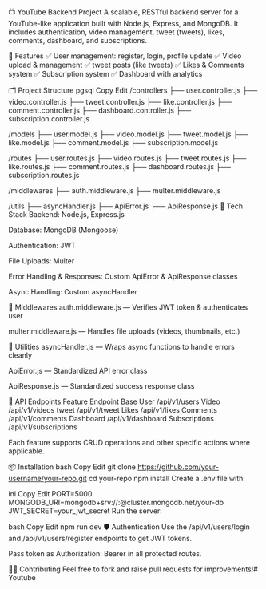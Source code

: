 📺 YouTube Backend Project
A scalable, RESTful backend server for a YouTube-like application built with Node.js, Express, and MongoDB.
It includes authentication, video management, tweet (tweets), likes, comments, dashboard, and subscriptions.

🚀 Features
✅ User management: register, login, profile update
✅ Video upload & management
✅ tweet posts (like tweets)
✅ Likes & Comments system
✅ Subscription system
✅ Dashboard with analytics

🗂️ Project Structure
pgsql
Copy
Edit
/controllers
  ├── user.controller.js
  ├── video.controller.js
  ├── tweet.controller.js
  ├── like.controller.js
  ├── comment.controller.js
  ├── dashboard.controller.js
  ├── subscription.controller.js

/models
  ├── user.model.js
  ├── video.model.js
  ├── tweet.model.js
  ├── like.model.js
  ├── comment.model.js
  ├── subscription.model.js

/routes
  ├── user.routes.js
  ├── video.routes.js
  ├── tweet.routes.js
  ├── like.routes.js
  ├── comment.routes.js
  ├── dashboard.routes.js
  ├── subscription.routes.js

/middlewares
  ├── auth.middleware.js
  ├── multer.middleware.js

/utils
  ├── asyncHandler.js
  ├── ApiError.js
  ├── ApiResponse.js
🧰 Tech Stack
Backend: Node.js, Express.js

Database: MongoDB (Mongoose)

Authentication: JWT

File Uploads: Multer

Error Handling & Responses: Custom ApiError & ApiResponse classes

Async Handling: Custom asyncHandler

🔐 Middlewares
auth.middleware.js — Verifies JWT token & authenticates user

multer.middleware.js — Handles file uploads (videos, thumbnails, etc.)

🧪 Utilities
asyncHandler.js — Wraps async functions to handle errors cleanly

ApiError.js — Standardized API error class

ApiResponse.js — Standardized success response class

📝 API Endpoints
Feature	Endpoint Base
User	/api/v1/users
Video	/api/v1/videos
tweet 	/api/v1/tweet
Likes	/api/v1/likes
Comments	/api/v1/comments
Dashboard	/api/v1/dashboard
Subscriptions	/api/v1/subscriptions

Each feature supports CRUD operations and other specific actions where applicable.

📦 Installation
bash
Copy
Edit
git clone https://github.com/your-username/your-repo.git
cd your-repo
npm install
Create a .env file with:

ini
Copy
Edit
PORT=5000
MONGODB_URI=mongodb+srv://<user>:<password>@cluster.mongodb.net/your-db
JWT_SECRET=your_jwt_secret
Run the server:

bash
Copy
Edit
npm run dev
🛡️ Authentication
Use the /api/v1/users/login and /api/v1/users/register endpoints to get JWT tokens.

Pass token as Authorization: Bearer <token> in all protected routes.

🧑‍💻 Contributing
Feel free to fork and raise pull requests for improvements!#   Y o u t u b e  
 